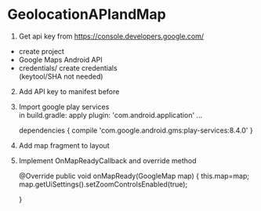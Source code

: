 # GeolocationAPIandMap
1) Get api key from https://console.developers.google.com/
  - create project
  - Google Maps Android API
  - credentials/ create credentials  
  (keytool/SHA not needed)

2) Add API key to manifest
    <meta-data
            android:name="com.google.android.geo.API_KEY"
            android:value="AIz...."/>
    before </application>            
    
3) Import google play services   
  in build.gradle:
    apply plugin: 'com.android.application'
    ...

    dependencies {
        compile 'com.google.android.gms:play-services:8.4.0'
    }
    
4) Add map fragment to layout

    <fragment xmlns:android="http://schemas.android.com/apk/res/android"
        android:name="com.google.android.gms.maps.MapFragment"
        android:id="@+id/map"
        android:layout_width="match_parent"
        android:layout_height="match_parent"/>
        
5) Implement OnMapReadyCallback and override method

    @Override
    public void onMapReady(GoogleMap map) {
        this.map=map;
        map.getUiSettings().setZoomControlsEnabled(true);

    }
        
